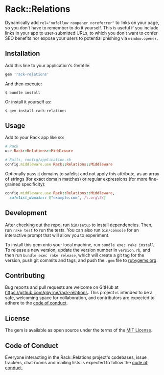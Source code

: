 # Rack::Relations

Dynamically add `rel="nofollow noopener noreferrer"` to links on your page, so you don't have to remember to do it yourself. This is useful if you include links in your app to user-submitted URLs, to which you don't want to confer SEO benefits nor expose your users to potential phishing via `window.opener`.

## Installation

Add this line to your application's Gemfile:

```ruby
gem 'rack-relations'
```

And then execute:

    $ bundle install

Or install it yourself as:

    $ gem install rack-relations

## Usage

Add to your Rack app like so:

```ruby
# Rack
use Rack::Relations::Middleware

# Rails, config/application.rb
config.middleware.use Rack::Relations::Middleware
```

Optionally pass it domains to safelist and not apply this attribute, as an array of strings (for exact domain matches) or regular expressions (for more fine-grained specificity):

```ruby
config.middleware.use Rack::Relations::Middleware,
  safelist_domains: ["example.com", /\.org\Z/]
```

## Development

After checking out the repo, run `bin/setup` to install dependencies. Then, run `rake test` to run the tests. You can also run `bin/console` for an interactive prompt that will allow you to experiment.

To install this gem onto your local machine, run `bundle exec rake install`. To release a new version, update the version number in `version.rb`, and then run `bundle exec rake release`, which will create a git tag for the version, push git commits and tags, and push the `.gem` file to [rubygems.org](https://rubygems.org).

## Contributing

Bug reports and pull requests are welcome on GitHub at https://github.com/pbyrne/rack-relations. This project is intended to be a safe, welcoming space for collaboration, and contributors are expected to adhere to the [code of conduct](https://github.com/pbyrne/rack-relations/blob/master/CODE_OF_CONDUCT.markdown).


## License

The gem is available as open source under the terms of the [MIT License](https://opensource.org/licenses/MIT).

## Code of Conduct

Everyone interacting in the Rack::Relations project's codebases, issue trackers, chat rooms and mailing lists is expected to follow the [code of conduct](https://github.com/pbyrne/rack-relations/blob/master/CODE_OF_CONDUCT.markdown).

